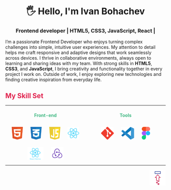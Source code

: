 ﻿<a id="top"></a>

# <div align="center">🖐 Hello, I'm Ivan Bohachev</div>

### <div align="center">Frontend developer | HTML5, CSS3, JavaScript, React |</div>

I’m a passionate Frontend Developer who enjoys turning complex challenges into simple, intuitive user experiences. My attention to detail helps me craft responsive and adaptive designs that work seamlessly across devices. I thrive in collaborative environments, always open to learning and sharing ideas with my team. With strong skills in **HTML5**, **CSS3**, and **JavaScript**, I bring creativity and functionality together in every project I work on. Outside of work, I enjoy exploring new technologies and finding creative inspiration from everyday life.

## <span style="color:#e0234e;">My Skill Set</span>

<table align="center"><tr><td valign="top" width="33%" align="center">

#### <div style="color: #41b883; margin-bottom: 10px;" align="center">Front-end</div>

<div align="center">
<a href="https://en.wikipedia.org/wiki/HTML5" target="_blank"><img style="margin: 10px" src="./img/frontend/html5.svg" alt="HTML5" height="40" /></a>
<a href="https://www.w3schools.com/css/" target="_blank"><img style="margin: 10px" src="./img/frontend/css3.svg" alt="CSS3" height="40" /></a>
<a href="https://www.javascript.com/" target="_blank"><img style="margin: 10px" src="./img/frontend/javascript.svg" alt="JavaScript" height="40" /></a>
<a href="https://reactjs.org/" target="_blank"><img style="margin: 10px" src="./img/frontend/react.svg" alt="React" height="40" /></a>
<a href="https://reactnative.dev/" target="_blank"><img style="margin: 10px" src="./img/frontend/react-native.svg" alt="React Native" height="40" /></a>
<a href="https://redux.js.org/" target="_blank"><img style="margin: 10px" src="./img/frontend/redux.svg" alt="Redux" height="40" /></a>
</div>

</td><td valign="top" width="33%" align="center">

#### <div style="color: #41b883; margin-bottom: 10px;" align="center">Tools</div>

<div align="center">
<a href="https://github.com/" target="_blank"><img style="margin: 10px" src="./img/devops/tools/github.svg" alt="Git" height="40" /></a>
<a href="https://code.visualstudio.com/" target="_blank"><img style="margin: 10px" src="./img/devops/tools/vscode.svg" alt="VS Code" height="40" /></a>
<a href="https://www.figma.com/community/" target="_blank"><img style="margin: 10px" src="./img/frontend/figma.svg" alt="Figma" height="40" /></a>
</div>

</td></tr></table>

<div align="right">

[<img scroll-behavior: smooth src="./img/go-up/up-strange.png" height="50" alt="Go up the page button" title="Go up the page"/>](#top)

</div>
